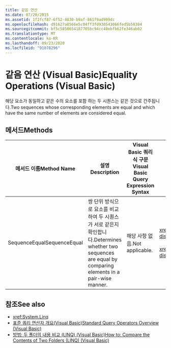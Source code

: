 ```yaml
---
title: 같음 연산
ms.date: 07/20/2015
ms.assetid: 1f2fcf87-6f52-4830-b9af-861f9ad999dc
ms.openlocfilehash: d91627a8566e5c04ff3fd930543066fed5b58384
ms.sourcegitcommit: bf5c5850654187705bc94cc40ebfb62fe346ab02
ms.translationtype: MT
ms.contentlocale: ko-KR
ms.lasthandoff: 09/23/2020
ms.locfileid: "91078296"
---
```

# <a name="equality-operations-visual-basic"></a><span data-ttu-id="bf8cd-102">같음 연산 (Visual Basic)</span><span class="sxs-lookup"><span data-stu-id="bf8cd-102">Equality Operations (Visual Basic)</span></span>

<span data-ttu-id="bf8cd-103">해당 요소가 동일하고 같은 수의 요소를 포함 하는 두 시퀀스는 같은 것으로 간주됩니다.</span><span class="sxs-lookup"><span data-stu-id="bf8cd-103">Two sequences whose corresponding elements are equal and which have the same number of elements are considered equal.</span></span>  
  
## <a name="methods"></a><span data-ttu-id="bf8cd-104">메서드</span><span class="sxs-lookup"><span data-stu-id="bf8cd-104">Methods</span></span>  
  
|<span data-ttu-id="bf8cd-105">메서드 이름</span><span class="sxs-lookup"><span data-stu-id="bf8cd-105">Method Name</span></span>|<span data-ttu-id="bf8cd-106">설명</span><span class="sxs-lookup"><span data-stu-id="bf8cd-106">Description</span></span>|<span data-ttu-id="bf8cd-107">Visual Basic 쿼리 식 구문</span><span class="sxs-lookup"><span data-stu-id="bf8cd-107">Visual Basic Query Expression Syntax</span></span>|<span data-ttu-id="bf8cd-108">추가 정보</span><span class="sxs-lookup"><span data-stu-id="bf8cd-108">More Information</span></span>|  
|-----------------|-----------------|------------------------------------------|----------------------|  
|<span data-ttu-id="bf8cd-109">SequenceEqual</span><span class="sxs-lookup"><span data-stu-id="bf8cd-109">SequenceEqual</span></span>|<span data-ttu-id="bf8cd-110">쌍 단위 방식으로 요소를 비교하여 두 시퀀스가 서로 같은지 확인합니다.</span><span class="sxs-lookup"><span data-stu-id="bf8cd-110">Determines whether two sequences are equal by comparing elements in a pair-wise manner.</span></span>|<span data-ttu-id="bf8cd-111">해당 사항 없음.</span><span class="sxs-lookup"><span data-stu-id="bf8cd-111">Not applicable.</span></span>|<xref:System.Linq.Enumerable.SequenceEqual%2A?displayProperty=nameWithType><br /><br /> <xref:System.Linq.Queryable.SequenceEqual%2A?displayProperty=nameWithType>|  
  
## <a name="see-also"></a><span data-ttu-id="bf8cd-112">참조</span><span class="sxs-lookup"><span data-stu-id="bf8cd-112">See also</span></span>

- <xref:System.Linq>
- [<span data-ttu-id="bf8cd-113">표준 쿼리 연산자 개요(Visual Basic)</span><span class="sxs-lookup"><span data-stu-id="bf8cd-113">Standard Query Operators Overview (Visual Basic)</span></span>](standard-query-operators-overview.md)
- [<span data-ttu-id="bf8cd-114">방법: 두 폴더의 내용 비교 (LINQ) (Visual Basic)</span><span class="sxs-lookup"><span data-stu-id="bf8cd-114">How to: Compare the Contents of Two Folders (LINQ) (Visual Basic)</span></span>](how-to-compare-the-contents-of-two-folders-linq.md)
